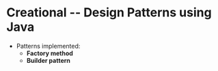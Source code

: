 # Creational -- Design Patterns using Java
- Patterns implemented:
  - **Factory method** 
  - **Builder pattern**
